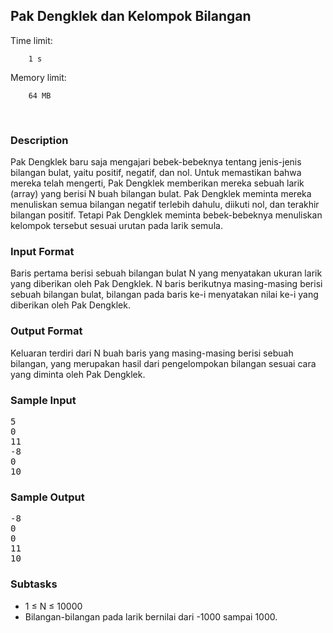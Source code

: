 <h2 class="text-center">Pak Dengklek dan Kelompok Bilangan</h2>

<p class="text-center">
    Time limit:

        1 s

</p>
<p class="text-center">
    Memory limit:

        64 MB

</p>

<p>&nbsp;</p>

<div class="content-text">
    <h3>Description</h3>

<p>Pak Dengklek baru saja mengajari bebek-bebeknya tentang jenis-jenis bilangan bulat, yaitu positif, negatif, dan nol. Untuk memastikan bahwa mereka telah mengerti, Pak Dengklek memberikan mereka sebuah larik (array) yang berisi N buah bilangan bulat. Pak Dengklek meminta mereka menuliskan semua bilangan negatif terlebih dahulu, diikuti nol, dan terakhir bilangan positif. Tetapi Pak Dengklek meminta bebek-bebeknya menuliskan kelompok tersebut sesuai urutan pada larik semula.</p>

<h3>Input Format</h3>

<p>Baris pertama berisi sebuah bilangan bulat N yang menyatakan ukuran larik yang diberikan oleh Pak Dengklek. N baris berikutnya masing-masing berisi sebuah bilangan bulat, bilangan pada baris ke-i menyatakan nilai ke-i yang diberikan oleh Pak Dengklek.</p>

<h3>Output Format</h3>

<p>Keluaran terdiri dari N buah baris yang masing-masing berisi sebuah bilangan, yang merupakan hasil dari pengelompokan bilangan sesuai cara yang diminta oleh&nbsp;Pak Dengklek.</p>

<h3>Sample Input</h3>

<pre>5
0
11
-8
0
10
</pre>

<h3>Sample Output</h3>

<pre>-8
0
0
11
10</pre>

<h3>Subtasks</h3>

<ul>
	<li>1 ≤ N ≤ 10000</li>
	<li>Bilangan-bilangan pada larik bernilai dari -1000 sampai 1000.</li>
</ul>
